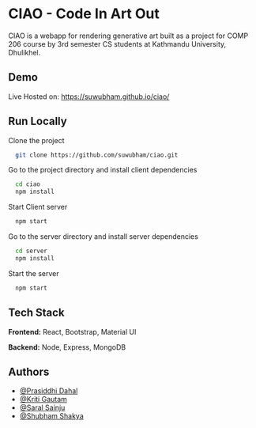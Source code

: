 # CIAO - Code In Art Out

CIAO is a webapp for rendering generative art built as a project for COMP 206 course by 3rd semester CS students at Kathmandu University, Dhulikhel.

## Demo

Live Hosted on: https://suwubham.github.io/ciao/

## Run Locally

Clone the project

```bash
  git clone https://github.com/suwubham/ciao.git
```

Go to the project directory and install client dependencies

```bash
  cd ciao
  npm install
```

Start Client server

```bash
  npm start
```

Go to the server directory and install server dependencies

```bash
  cd server
  npm install
```

Start the server

```bash
  npm start
```

## Tech Stack

**Frontend:** React, Bootstrap, Material UI

**Backend:** Node, Express, MongoDB

## Authors

- [@Prasiddhi Dahal](https://www.github.com/Prasiddhidahal)
- [@Kriti Gautam](https://www.github.com/15gk)
- [@Saral Sainju](https://www.github.com/prg6useless)
- [@Shubham Shakya](https://www.github.com/suwubham)
